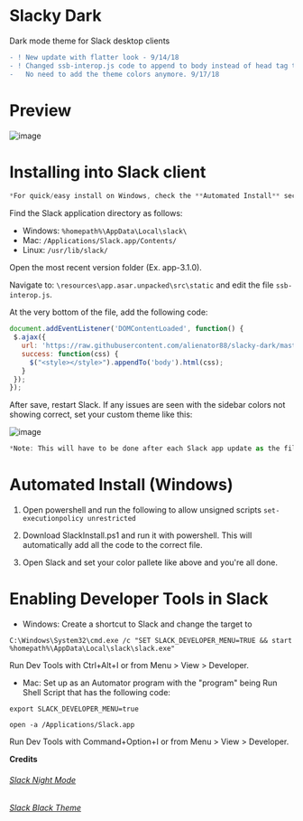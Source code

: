 # Slacky Dark
Dark mode theme for Slack desktop clients
```diff
- ! New update with flatter look - 9/14/18
- ! Changed ssb-interop.js code to append to body instead of head tag to overwrite custom theme settings. 
-   No need to add the theme colors anymore. 9/17/18
```

# Preview
![image](https://user-images.githubusercontent.com/6263626/45646513-cc3e1100-ba80-11e8-817c-368b6525f7df.PNG)

# Installing into Slack client
```javascript
*For quick/easy install on Windows, check the **Automated Install** section at the bottom.
```

Find the Slack application directory as follows:
* Windows: `%homepath%\AppData\Local\slack\`
* Mac: `/Applications/Slack.app/Contents/`
* Linux: `/usr/lib/slack/`

Open the most recent version folder (Ex. app-3.1.0).

Navigate to: `\resources\app.asar.unpacked\src\static` and edit the file `ssb-interop.js`.

At the very bottom of the file, add the following code:

```javascript
document.addEventListener('DOMContentLoaded', function() {
 $.ajax({
   url: 'https://raw.githubusercontent.com/alienator88/slacky-dark/master/dark.css',
   success: function(css) {
     $("<style></style>").appendTo('body').html(css);
   }
 });
});
```
After save, restart Slack. If any issues are seen with the sidebar colors not showing correct, set your custom theme like this:

![image](https://user-images.githubusercontent.com/6263626/45647307-c6492f80-ba82-11e8-8e1e-a3f3247aff23.png)

```javascript
*Note: This will have to be done after each Slack app update as the file is overwritten.*
```

# Automated Install (Windows)

1. Open powershell and run the following to allow unsigned scripts ```set-executionpolicy unrestricted```

2. Download SlackInstall.ps1 and run it with powershell. This will automatically add all the code to the correct file.

3. Open Slack and set your color pallete like above and you're all done.

# Enabling Developer Tools in Slack

* Windows: Create a shortcut to Slack and change the target to 

`C:\Windows\System32\cmd.exe /c "SET SLACK_DEVELOPER_MENU=TRUE && start %homepath%\AppData\Local\slack\slack.exe"`

Run Dev Tools with Ctrl+Alt+I or from Menu > View > Developer.

* Mac: Set up as an Automator program with the "program" being Run Shell Script that has the following code:

```
export SLACK_DEVELOPER_MENU=true

open -a /Applications/Slack.app
```

Run Dev Tools with Command+Option+I or from Menu > View > Developer.

**Credits**

###### [Slack Night Mode](https://github.com/laCour/slack-night-mode) ######

###### [Slack Black Theme](https://github.com/widget-/slack-black-theme) ######
